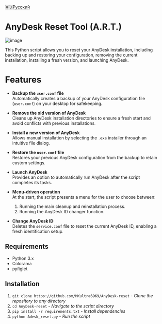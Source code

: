 [🇷🇺Русский](https://github.com/MKultra6969/AnyDesk-reset/blob/main/README.ru.md)

# AnyDesk Reset Tool (A.R.T.)
![image](https://github.com/user-attachments/assets/26d64902-b5e1-4858-ba1a-0e86ccb8622c)





This Python script allows you to reset your AnyDesk installation, including backing up and restoring your configuration, removing the current installation, installing a fresh version, and launching AnyDesk.

# Features

- **Backup the `user.conf` file**  
  Automatically creates a backup of your AnyDesk configuration file (`user.conf`) on your desktop for safekeeping.

- **Remove the old version of AnyDesk**  
  Cleans up AnyDesk installation directories to ensure a fresh start and avoid conflicts with previous installations.

- **Install a new version of AnyDesk**  
  Allows manual installation by selecting the `.exe` installer through an intuitive file dialog.

- **Restore the `user.conf` file**  
  Restores your previous AnyDesk configuration from the backup to retain custom settings.

- **Launch AnyDesk**  
  Provides an option to automatically run AnyDesk after the script completes its tasks.

- **Menu-driven operation**  
  At the start, the script presents a menu for the user to choose between:
  1. Running the main cleanup and reinstallation process.
  2. Running the AnyDesk ID changer function.

- **Change AnyDesk ID**  
  Deletes the `service.conf` file to reset the current AnyDesk ID, enabling a fresh identification setup.


## Requirements
- Python 3.x
- Colorama
- pyfiglet

## Installation

1. `git clone https://github.com/MKultra6969/AnyDesk-reset` - _Clone the repository to any directory_
2. `cd AnyDesk-reset` - _Navigate to the script directory_
3. `pip install -r requirements.txt` - _Install dependencies_
4. `python Adesk_reset.py` - _Run the script_
